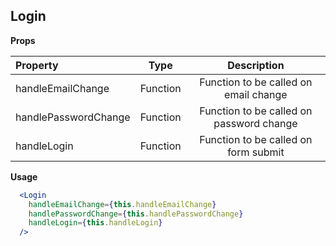 ## Login

**Props**

| Property | Type | Description |
|:---|:---:|:---:|
| handleEmailChange | Function | Function to be called on email change |
| handlePasswordChange | Function | Function to be called on password change |
| handleLogin | Function | Function to be called on form submit |

**Usage**

```jsx
  <Login
    handleEmailChange={this.handleEmailChange}
    handlePasswordChange={this.handlePasswordChange}
    handleLogin={this.handleLogin}
  />
````
